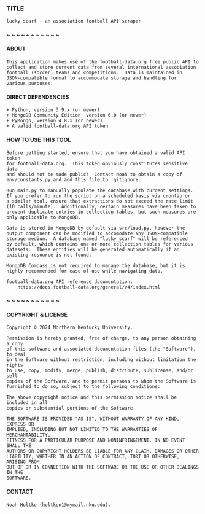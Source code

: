 ### TITLE

    lucky scarf - an association football API scraper

#### ~ ~ ~ ~ ~ ~ ~ ~ ~ ~ ~

#### ABOUT
    This application makes use of the football-data.org free public API to
    collect and store current data from several international association
    football (soccer) teams and competitions.  Data is maintained in
    JSON-compatible format to accommodate storage and handling for
    various purposes.

#### DIRECT DEPENDENCIES
    + Python, version 3.9.x (or newer)
    + MongoDB Community Edition, version 6.0 (or newer)
    + PyMongo, version 4.8.x (or newer)
    + A valid football-data.org API token

#### HOW TO USE THIS TOOL
    Before getting started, ensure that you have obtained a valid API token
    for football-data.org.  This token obviously constitutes sensitive data
    and should not be made public!  Contact Noah to obtain a copy of 
    env/constants.py and add this file to .gitignore.

    Run main.py to manually populate the database with current settings.
    If you prefer to run the script on a scheduled basis via crontab or
    a similar tool, ensure that extractions do not exceed the rate limit
    (10 calls/minute).  Additionally, certain measures have been taken to
    prevent duplicate entries in collection tables, but such measures are
    only applicable to MongoDB.

    Data is stored in MongoDB by default via src/load.py, however the
    output component can be modified to accomodate any JSON-compatible
    storage medium.  A database named "lucky_scarf" will be referenced
    by default, which contains one or more collection tables for various
    datasets.  These entities will be generated automatically if an
    existing resource is not found.

    MongoDB Compass is not required to manage the database, but it is
    highly recommended for ease-of-use while navigating data.

    football-data.org API reference documentation:
        https://docs.football-data.org/general/v4/index.html

#### ~ ~ ~ ~ ~ ~ ~ ~ ~ ~ ~

#### COPYRIGHT & LICENSE
    Copyright © 2024 Northern Kentucky University.
    
    Permission is hereby granted, free of charge, to any person obtaining a copy
    of this software and associated documentation files (the "Software"), to deal
    in the Software without restriction, including without limitation the rights
    to use, copy, modify, merge, publish, distribute, sublicense, and/or sell
    copies of the Software, and to permit persons to whom the Software is
    furnished to do so, subject to the following conditions:
    
    The above copyright notice and this permission notice shall be included in all
    copies or substantial portions of the Software.
    
    THE SOFTWARE IS PROVIDED "AS IS", WITHOUT WARRANTY OF ANY KIND, EXPRESS OR
    IMPLIED, INCLUDING BUT NOT LIMITED TO THE WARRANTIES OF MERCHANTABILITY,
    FITNESS FOR A PARTICULAR PURPOSE AND NONINFRINGEMENT. IN NO EVENT SHALL THE
    AUTHORS OR COPYRIGHT HOLDERS BE LIABLE FOR ANY CLAIM, DAMAGES OR OTHER
    LIABILITY, WHETHER IN AN ACTION OF CONTRACT, TORT OR OTHERWISE, ARISING FROM,
    OUT OF OR IN CONNECTION WITH THE SOFTWARE OR THE USE OR OTHER DEALINGS IN THE
    SOFTWARE.

#### CONTACT
    Noah Holtke (holtken1@mymail.nku.edu).
